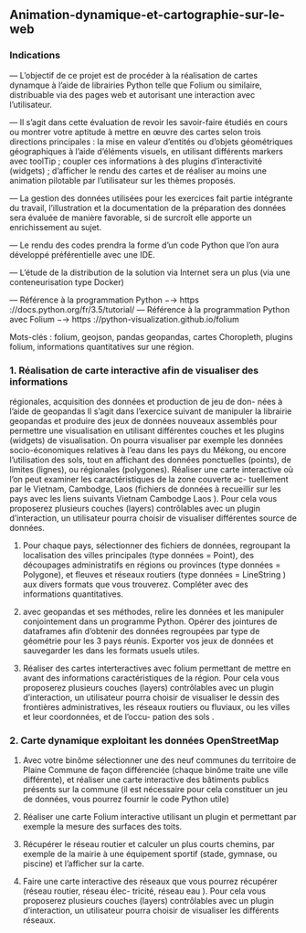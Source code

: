 ## Animation-dynamique-et-cartographie-sur-le-web

### Indications

— L’objectif de ce projet est de procéder à la réalisation de cartes dynamque à l’aide de librairies Python telle que Folium ou similaire, distribuable via des pages web et autorisant une interaction avec l’utilisateur.

— Il s’agit dans cette évaluation de revoir les savoir-faire étudiés en cours ou montrer votre aptitude
à mettre en œuvre des cartes selon trois directions principales : la mise en valeur d’entités ou
d’objets géométriques géographiques à l’aide d’éléments visuels, en utilisant différents markers
avec toolTip ; coupler ces informations à des plugins d’interactivité (widgets) ; d’afficher le
rendu des cartes et de réaliser au moins une animation pilotable par l’utilisateur sur les thèmes
proposés.

— La gestion des données utilisées pour les exercices fait partie intégrante du travail, l’illustration
et la documentation de la préparation des données sera évaluée de manière favorable, si de
surcroît elle apporte un enrichissement au sujet.

— Le rendu des codes prendra la forme d’un code Python que l’on aura développé préférentielle
avec une IDE.

— L’étude de la distribution de la solution via Internet sera un plus (via une conteneurisation
type Docker)

— Référence à la programmation Python −→ https ://docs.python.org/fr/3.5/tutorial/
— Référence à la programmation Python avec Folium −→ https ://python-visualization.github.io/folium

Mots-clés : folium, geojson, pandas geopandas, cartes Choropleth, plugins folium, informations
quantitatives sur une région.

### 1. Réalisation de carte interactive afin de visualiser des informations
régionales, acquisition des données et production de jeu de don-
nées à l’aide de geopandas
Il s’agit dans l’exercice suivant de manipuler la librairie geopandas et produire des jeux de données
nouveaux assemblés pour permettre une visualisation en utilisant différentes couches et les plugins
(widgets) de visualisation. On pourra visualiser par exemple les données socio-économiques relatives à
l’eau dans les pays du Mékong, ou encore l’utilisation des sols, tout en affichant des données ponctuelles
(points), de limites (lignes), ou régionales (polygones).
Réaliser une carte interactive où l’on peut examiner les caractéristiques de la zone couverte ac-
tuellement par le Vietnam, Cambodge, Laos (fichiers de données à recueillir sur les pays avec les liens
suivants Vietnam Cambodge Laos ).
Pour cela vous proposerez plusieurs couches (layers) contrôlables avec un plugin d’interaction, un
utilisateur pourra choisir de visualiser différentes source de données.

1. Pour chaque pays, sélectionner des fichiers de données, regroupant la localisation des villes
principales (type données = Point), des découpages administratifs en régions ou provinces
(type données = Polygone), et fleuves et réseaux routiers (type données = LineString ) aux
divers formats que vous trouverez. Compléter avec des informations quantitatives.

2. avec geopandas et ses méthodes, relire les données et les manipuler conjointement dans un
programme Python. Opérer des jointures de dataframes afin d’obtenir des données regroupées
par type de géométrie pour les 3 pays réunis. Exporter vos jeux de données et sauvegarder les
dans les formats usuels utiles.

3. Réaliser des cartes interteractives avec folium permettant de mettre en avant des informations
caractéristiques de la région. Pour cela vous proposerez plusieurs couches (layers) contrôlables
avec un plugin d’interaction, un utilisateur pourra choisir de visualiser le dessin des frontières
administratives, les réseaux routiers ou fluviaux, ou les villes et leur coordonnées, et de l’occu-
pation des sols .

### 2. Carte dynamique exploitant les données OpenStreetMap 
1. Avec votre binôme sélectionner une des neuf communes du territoire de Plaine Commune de
façon différenciée (chaque binôme traite une ville différente), et réaliser une carte interactive
des bâtiments publics présents sur la commune (il est nécessaire pour cela constituer un jeu de
données, vous pourrez fournir le code Python utile)

2. Réaliser une carte Folium interactive utilisant un plugin et permettant par exemple la mesure
des surfaces des toits.

3. Récupérer le réseau routier et calculer un plus courts chemins, par exemple de la mairie à une
équipement sportif (stade, gymnase, ou piscine) et l’afficher sur la carte.

4. Faire une carte interactive des réseaux que vous pourrez récupérer (réseau routier, réseau élec-
tricité, réseau eau ). Pour cela vous proposerez plusieurs couches (layers) contrôlables avec un
plugin d’interaction, un utilisateur pourra choisir de visualiser les différents réseaux.
